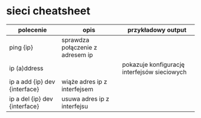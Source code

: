 sieci cheatsheet
================

|polecenie|opis|przykładowy output|
|---------|----|------------------|
|ping {ip}|sprawdza połączenie z adresem ip| |
|ip (a)ddress| |pokazuje konfigurację interfejsów sieciowych||
|ip a add {ip} dev {interface}|wiąże adres ip z interfejsem||
|ip a del {ip} dev {interface}|usuwa adres ip z interfejsu||
